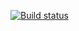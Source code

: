 [![Build status](https://ci.appveyor.com/api/projects/status/3aydo8m5ght3oair?svg=true)](https://ci.appveyor.com/project/AshurMezan/netologi-carddeliverypatterns)
